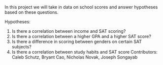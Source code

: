 In this project we will take in data on school scores
and answer hypotheses based on these questions.

Hypotheses:

1. Is there a correlation between income and SAT scoring?
2. Is there a correlation between a higher GPA and a higher SAT score?
3. Is there a difference in scoring between genders on certain SAT subjects?
4. Is there a correlation between study habits and SAT score
Contributors: Caleb Schutz, Bryant Cao, Nicholas Novak, Joseph Songayab
